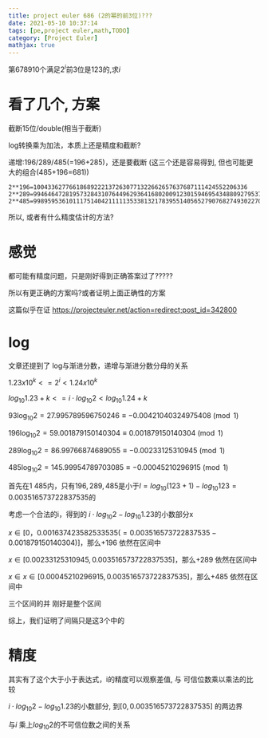```yaml
---
title: project euler 686 (2的幂的前3位)???
date: 2021-05-10 10:37:14
tags: [pe,project euler,math,TODO]
category: [Project Euler]
mathjax: true
---
```


第678910个满足$2^i$前3位是$123$的,求$i$

# 看了几个, 方案

截断15位/double(相当于截断)

log转换乘为加法，本质上还是精度和截断?

递增:196/289/485(=196+285)，还是要截断 (这三个还是容易得到, 但也可能更大的组合(485+196=681))

    2**196=100433627766186892221372630771322662657637687111424552206336
    2**289=994646472819573284310764496293641680200912301594695434880927953786318994025066751066112
    2**485=99895953610111751404211111353381321783955140565279076827493022708011895642232499843849795298031743077114461795885011932654335221737225129801285632

所以, 或者有什么精度估计的方法?

# 感觉

都可能有精度问题，只是刚好得到正确答案过了?????

所以有更正确的方案吗?或者证明上面正确性的方案

这篇似乎在证 https://projecteuler.net/action=redirect;post_id=342800

# log

文章还提到了 log与渐进分数，递增与渐进分数分母的关系

$1.23 x 10^k <= 2^i < 1.24x10^k$

$log_{10}{1.23} + k <= i \cdot log_{10}{2} < log_{10}{1.24} + k$

$93 \log_{10}2= 27.995789596750246 \equiv -0.00421040324975408 \pmod {1}$

$196 \log_{10}2= 59.001879150140304 \equiv 0.001879150140304 \pmod {1}$

$289 \log_{10}2= 86.99766874689055 \equiv -0.00233125310945 \pmod {1}$

$485 \log_{10}2= 145.99954789703085 \equiv -0.00045210296915 \pmod {1}$

首先在$1~485$内，只有$196,289,485$是小于$l = log_{10}{(123+1)} - log_{10}{123} = 0.003516573722837535$的

考虑一个合法的i，得到的 $i\cdot log_{10}{2} - log_{10}{1.23}$的小数部分x

$x \in [0，0.001637423582533535(= 0.003516573722837535-0.001879150140304)]$，那么+196 依然在区间中

$x \in [0.00233125310945, 0.003516573722837535]$，那么+289 依然在区间中

$x \in x \in [0.00045210296915, 0.003516573722837535]$，那么+485 依然在区间中

三个区间的并 刚好是整个区间

综上，我们证明了间隔只是这3个中的

# 精度

其实有了这个大于小于表达式，i的精度可以观察差值, 与 可信位数乘以乘法的比较

$i\cdot log_{10}{2} - log_{10}{1.23}$的小数部分, 到$[0,0.003516573722837535]$ 的两边界

与$i$ 乘上$log_{10}{2}$的不可信位数之间的关系

